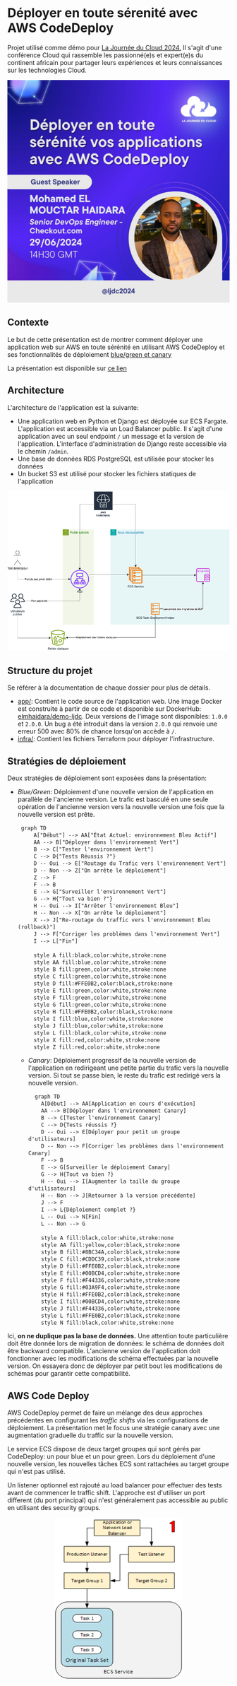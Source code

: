 # Déployer en toute sérenité avec AWS CodeDeploy

Projet utilisé comme démo pour [La Journée du Cloud 2024.](https://www.linkedin.com/showcase/la-journ-e-du-cloud/about/)
Il s'agit d'une conférence Cloud qui rassemble les passionné(e)s et expert(e)s du continent africain pour partager leurs
expériences et leurs connaissances sur les technologies Cloud.

<p align="center">
<img src="img/aws-ljdc.jpeg" alt="La journée du cloud" width="512" />
</p>

## Contexte

Le but de cette présentation est de montrer comment déployer une application web sur AWS en toute sérénité en utilisant
AWS CodeDeploy et ses fonctionnalités de
déploiement [blue/green et canary](https://docs.aws.amazon.com/AmazonECS/latest/developerguide/deployment-type-bluegreen.html)

La présentation est disponible
sur [ce lien](https://docs.google.com/presentation/d/1zKD6mPMwTGq2qGTxcDj3IGAZtfPwN2DU7ooNSA23sy0/edit?usp=sharing)

## Architecture

L'architecture de l'application est la suivante:

- Une application web en Python et Django est déployée sur ECS Fargate. L'application est accessible via un Load
  Balancer public. Il s'agit d'une application avec un seul endpoint `/` un message et la version de l'application.
  L'interface d'administration de Django reste accessible via le chemin `/admin`.
- Une base de données RDS PostgreSQL est utilisée pour stocker les données
- Un bucket S3 est utilisé pour stocker les fichiers statiques de l'application

![Architecture](img/archi.png)

## Structure du projet

Se référer à la documentation de chaque dossier pour plus de détails.

- [app/](app): Contient le code source de l'application web. Une image Docker est construite à partir de ce code et
  disponible sur DockerHub: [elmhaidara/demo-ljdc](https://hub.docker.com/r/elmhaidara/demo-ljdc). Deux versions
  de l'image sont disponibles: `1.0.0` et `2.0.0`. Un bug a été introduit dans la version `2.0.0` qui renvoie une erreur
  500 avec 80% de chance lorsqu'on accède à `/`.
- [infra/](infra): Contient les fichiers Terraform pour déployer l'infrastructure.

## Stratégies de déploiement

Deux stratégies de déploiement sont exposées dans la présentation:

- *Blue/Green*: Déploiement d'une nouvelle version de l'application en parallèle de l'ancienne version.
  Le trafic est basculé en une seule opération de l'ancienne version vers la nouvelle version une fois que la nouvelle
  version est prête.
   ```mermaid
    graph TD
        A["Début"] --> AA["État Actuel: environnement Bleu Actif"]
        AA --> B["Déployer dans l'environnement Vert"]
        B --> C["Tester l'environnement Vert"]
        C --> D{"Tests Réussis ?"}
        D -- Oui --> E["Routage du Trafic vers l'environnement Vert"]  
        D -- Non --> Z["On arrête le déploiement"]
        Z --> F
        F --> B
        E --> G["Surveiller l'environnement Vert"]
        G --> H{"Tout va bien ?"}
        H -- Oui --> I["Arrêter l'environnement Bleu"]
        H -- Non --> X["On arrête le déploiement"]
        X --> J["Re-routage du traffic vers l'environnement Bleu (rollback)"]
        J --> F["Corriger les problèmes dans l'environnement Vert"]
        I --> L["Fin"]
        
        style A fill:black,color:white,stroke:none
        style AA fill:blue,color:white,stroke:none
        style B fill:green,color:white,stroke:none
        style C fill:green,color:white,stroke:none
        style D fill:#FFE0B2,color:black,stroke:none
        style E fill:green,color:white,stroke:none
        style F fill:green,color:white,stroke:none
        style G fill:green,color:white,stroke:none
        style H fill:#FFE0B2,color:black,stroke:none
        style I fill:blue,color:white,stroke:none
        style J fill:blue,color:white,stroke:none
        style L fill:black,color:white,stroke:none
        style X fill:red,color:white,stroke:none
        style Z fill:red,color:white,stroke:none
  ```
    - *Canary*: Déploiement progressif de la nouvelle version de l'application en redirigeant une petite partie du
      trafic
      vers la nouvelle version. Si tout se passe bien, le reste du trafic est redirigé vers la nouvelle version.
      ```mermaid
        graph TD
          A[Début] --> AA[Application en cours d'exécution]
          AA --> B[Déployer dans l'environnement Canary]
          B --> C[Tester l'environnement Canary]
          C --> D{Tests réussis ?}
          D -- Oui --> E[Déployer pour petit un groupe d'utilisateurs]
          D -- Non --> F[Corriger les problèmes dans l'environnement Canary]
          F --> B
          E --> G[Surveiller le déploiement Canary]
          G --> H{Tout va bien ?}
          H -- Oui --> I[Augmenter la taille du groupe d'utilisateurs]
          H -- Non --> J[Retourner à la version précédente]
          J --> F
          I --> L{Déploiement complet ?}
          L -- Oui --> N[Fin]
          L -- Non --> G
        
          style A fill:black,color:white,stroke:none
          style AA fill:yellow,color:black,stroke:none
          style B fill:#8BC34A,color:black,stroke:none
          style C fill:#CDDC39,color:black,stroke:none
          style D fill:#FFE0B2,color:black,stroke:none
          style E fill:#00BCD4,color:white,stroke:none
          style F fill:#F44336,color:white,stroke:none
          style G fill:#03A9F4,color:white,stroke:none
          style H fill:#FFE0B2,color:black,stroke:none
          style I fill:#00BCD4,color:white,stroke:none
          style J fill:#F44336,color:white,stroke:none
          style L fill:#FFE0B2,color:black,stroke:none
          style N fill:black,color:white,stroke:none
      ```

Ici, **on ne duplique pas la base de données.** Une attention toute particulière doit être donnée
lors de migration de données: le schéma de données doit être backward compatible. L'ancienne version de l'application
doit fonctionner avec les modifications de schéma effectuées par la nouvelle version. On essayera donc de déployer par
petit bout les modifications de schémas pour garantir cette compatibilité.

## AWS Code Deploy

AWS CodeDeploy permet de faire un mélange des deux approches précédentes en configurant les *traffic
shifts* via les configurations de déploiement. La présentation met le focus une stratégie canary avec une augmentation
graduelle du traffic sur la nouvelle version.

Le service ECS dispose de deux target groupes qui sont gérés par CodeDeploy: un pour blue et un pour green. Lors du
déploiement d'une nouvelle version, les nouvelles tâches ECS sont rattachées au target groupe qui n'est pas utilisé.

Un listener optionnel est rajouté au load balancer pour effectuer des tests avant de commencer le traffic shift.
L'approche est d'utiliser un port different (du port principal) qui n'est généralement pas accessible au public en
utilisant des security groups.

<p align="center">
<img src="img/codedeploy-steps.gif" alt="CodeDeploy steps" width="288" />
</p>

